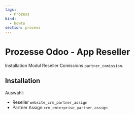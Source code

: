 ```yaml
---
tags:
  - Prozess
kind:
  - howto
section: process
---
```


# Prozesse Odoo - App Reseller

Installation Modul Reseller Comissions `partner_comission`.

## Installation

Auswahl:

- Reseller `website_crm_partner_assign`
- Partner Assign `crm_enterprise_partner_assign`
